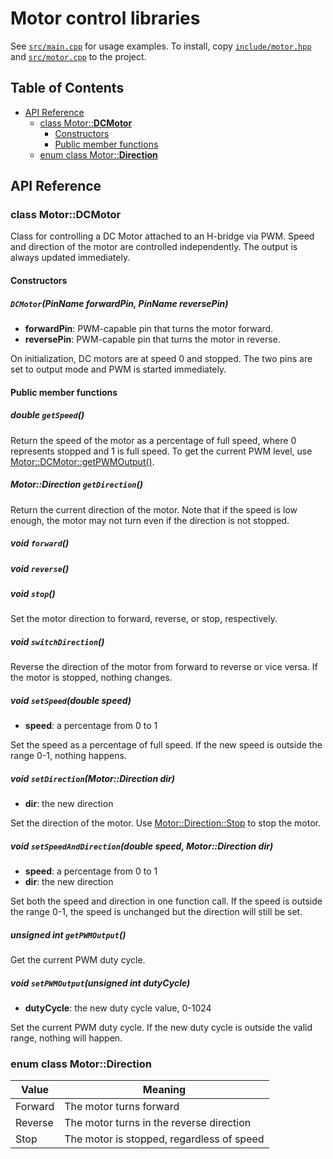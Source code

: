 # Motor control libraries
See [`src/main.cpp`](src/main.cpp) for usage examples. To install,
copy [`include/motor.hpp`](include/motor.hpp) and
[`src/motor.cpp`](src/motor.cpp) to the project.

## Table of Contents
- [API Reference](#api-reference)
  - [class Motor::**DCMotor**](#class-motordcmotor)
    - [Constructors](#constructors)
    - [Public member functions](#public-member-functions)
  - [enum class Motor::**Direction**](#enum-class-motordirection)

## API Reference
### class Motor::DCMotor
Class for controlling a DC Motor attached to an H-bridge via
PWM. Speed and direction of the motor are controlled
independently. The output is always updated immediately.

#### Constructors
##### `DCMotor`(PinName forwardPin, PinName reversePin)
- **forwardPin**: PWM-capable pin that turns the motor forward.
- **reversePin**: PWM-capable pin that turns the motor in reverse.

On initialization, DC motors are at speed 0 and stopped. The two pins
are set to output mode and PWM is started immediately.

#### Public member functions
##### double `getSpeed`()
Return the speed of the motor as a percentage of full speed, where 0
represents stopped and 1 is full speed. To get the current PWM
level, use [Motor::DCMotor::getPWMOutput()](#unsigned-int-getpwmoutput).

##### Motor::Direction `getDirection`()
Return the current direction of the motor. Note that if the speed is
low enough, the motor may not turn even if the direction is not stopped.

##### void `forward`()
##### void `reverse`()
##### void `stop`()
Set the motor direction to forward, reverse, or stop, respectively.

##### void `switchDirection`()
Reverse the direction of the motor from forward to reverse or vice
versa. If the motor is stopped, nothing changes.

##### void `setSpeed`(double speed)
- **speed**: a percentage from 0 to 1

Set the speed as a percentage of full speed. If the new speed
is outside the range 0-1, nothing happens.

##### void `setDirection`(Motor::Direction dir)
- **dir**: the new direction

Set the direction of the motor. Use
[Motor::Direction::Stop](#enum-class-motordirection) to stop the
motor.

##### void `setSpeedAndDirection`(double speed, Motor::Direction dir)
- **speed**: a percentage from 0 to 1
- **dir**: the new direction

Set both the speed and direction in one function call. If the speed
is outside the range 0-1, the speed is unchanged but the direction
will still be set.

##### unsigned int `getPWMOutput`()
Get the current PWM duty cycle.

##### void `setPWMOutput`(unsigned int dutyCycle)
- **dutyCycle**: the new duty cycle value, 0-1024

Set the current PWM duty cycle. If the new duty cycle is outside the
valid range, nothing will happen.

### enum class Motor::Direction
Value | Meaning
------|--------
Forward | The motor turns forward
Reverse | The motor turns in the reverse direction
Stop | The motor is stopped, regardless of speed
